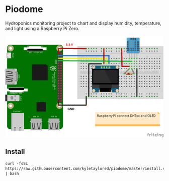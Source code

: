 # Piodome
Hydroponics monitoring project to chart and display humidity, temperature, and light using a Raspberry Pi Zero.

![GitHub Logo](/raspberrypi_dht_oled.png)

## Install
```
curl -fsSL https://raw.githubusercontent.com/kyletaylored/piodome/master/install.sh | bash
```